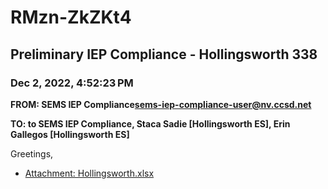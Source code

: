 # RMzn-ZkZKt4
## Preliminary IEP Compliance - Hollingsworth 338
### Dec 2, 2022, 4:52:23 PM
**FROM: SEMS IEP Compliance<sems-iep-compliance-user@nv.ccsd.net>**

**TO: to SEMS IEP Compliance, Staca Sadie [Hollingsworth ES], Erin Gallegos [Hollingsworth ES]**


Greetings, 





* [Attachment: Hollingsworth.xlsx](RMzn-ZkZKt4-attachment-1.xlsx)
